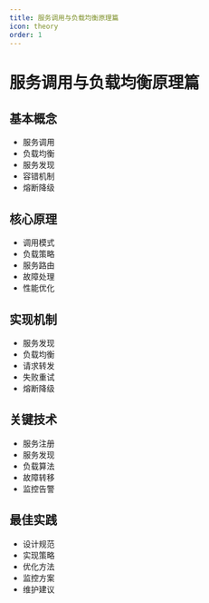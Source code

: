 ```yaml
---
title: 服务调用与负载均衡原理篇
icon: theory
order: 1
---
```


# 服务调用与负载均衡原理篇

## 基本概念
- 服务调用
- 负载均衡
- 服务发现
- 容错机制
- 熔断降级

## 核心原理
- 调用模式
- 负载策略
- 服务路由
- 故障处理
- 性能优化

## 实现机制
- 服务发现
- 负载均衡
- 请求转发
- 失败重试
- 熔断降级

## 关键技术
- 服务注册
- 服务发现
- 负载算法
- 故障转移
- 监控告警

## 最佳实践
- 设计规范
- 实现策略
- 优化方法
- 监控方案
- 维护建议
